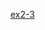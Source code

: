 [ex2-3](https://huggglee.github.io/Game_Training/phase1/basic_math_physic/vector_speed_velocity/ex/ex2_3.html)
